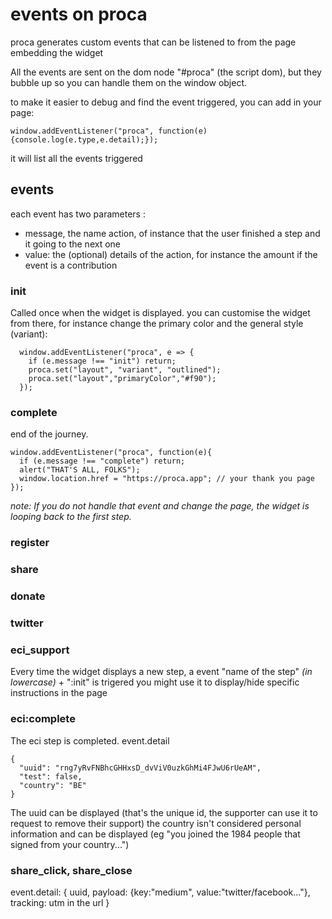 # events on proca

proca generates custom events that can be listened to from the page embedding the widget

All the events are sent on the dom node "#proca" (the script dom), but they bubble up so you can handle them on the window object. 

to make it easier to debug and find the event triggered, you can add in your page:

    window.addEventListener("proca", function(e){console.log(e.type,e.detail);});

it will list all the events triggered 



## events

each event has two parameters :
- message, the name action, of instance that the user finished a step and it going to the next one
- value: the (optional) details of the action, for instance the amount if the event is a contribution

### init

Called once when the widget is displayed. you can customise the widget from there, for instance change the primary color and the general style (variant):

      window.addEventListener("proca", e => {
        if (e.message !== "init") return;
        proca.set("layout", "variant", "outlined");
        proca.set("layout","primaryColor","#f90");
      });


### complete 

end of the journey. 

    window.addEventListener("proca", function(e){
      if (e.message !== "complete") return;
      alert("THAT'S ALL, FOLKS");
      window.location.href = "https://proca.app"; // your thank you page
    });

_note: If you do not handle that event and change the page, the widget is looping back to the first step._


### register
### share
### donate
### twitter
### eci_support

Every time the widget displays a new step, a event "name of the step" _(in lowercase)_ + ":init" is trigered
you might use it to display/hide specific instructions in the page

### eci:complete

The eci step is completed. event.detail

    {
      "uuid": "rng7yRvFNBhcGHHxsD_dvViV0uzkGhMi4FJwU6rUeAM",
      "test": false,
      "country": "BE"
    }

The uuid can be displayed (that's the unique id, the supporter can use it to request to remove their support)
the country isn't considered personal information and can be displayed (eg "you joined the 1984 people that signed from your country...")

### share_click, share_close

   event.detail: {
       uuid, 
       payload: {key:"medium", value:"twitter/facebook..."},
       tracking: utm in the url
   }


